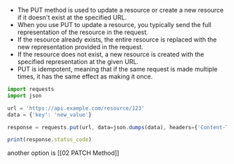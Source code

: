 
- The PUT method is used to update a resource or create a new resource if it doesn't exist at the specified URL.
- When you use PUT to update a resource, you typically send the full representation of the resource in the request.
- If the resource already exists, the entire resource is replaced with the new representation provided in the request.
- If the resource does not exist, a new resource is created with the specified representation at the given URL.
- PUT is idempotent, meaning that if the same request is made multiple times, it has the same effect as making it once.
``` javascript
import requests
import json

url = 'https://api.example.com/resource/123'
data = {'key': 'new_value'}

response = requests.put(url, data=json.dumps(data), headers={'Content-Type': 'application/json'})

print(response.status_code)
```


another option is [[02 PATCH Method]]
